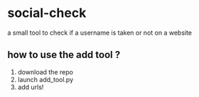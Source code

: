 # social-check
a small tool to check if a username is taken or not on a website

## how to use the add tool ?

1. download the repo
2. launch add_tool.py
3. add urls!

